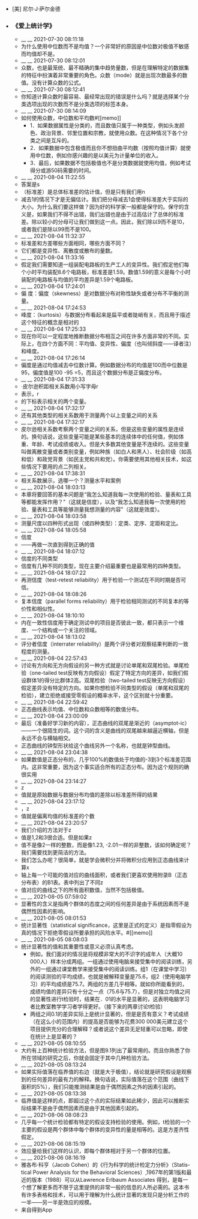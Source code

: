 - [美] 尼尔·J·萨尔金德
- ### 《爱上统计学》
    - __ __ 2021-07-30 08:11:18
    - 为什么使用中位数而不是均值？一个非常好的原因是中位数对极值不敏感而均值却不是。
    - __ __ 2021-07-30 08:12:01
    - 众数，也是最笼统、最不精确的集中趋势量数，但是在理解特定的数据集的特征中扮演着非常重要的角色。众数（mode）就是出现次数最多的数值。没有计算众数的公式。
    - __ __ 2021-07-30 08:12:41
    - 你知道计算众数时最容易、最经常出现的错误是什么吗？就是选择某个分类选项出现的次数而不是分类选项的标签本身。
    - __ __ 2021-07-30 08:14:09
    - 如何使用众数，中位数和平均数#[[memo]]
        - 1．如果数据属性是分类的，而且数值只属于一种类型，例如头发颜色、政治背景、邻里位置和宗教，就使用众数。在这种情况下各个分类之间是互斥的。
        - 2．如果数据中包含极值而且你不想扭曲平均数（按照均值计算）就使用中位数，例如你感兴趣的是以美元为计量单位的收入。
        - 3．最后，如果数据不包括极值也不是分类数据就使用均值，例如考试得分或游50码需要的时间。
    - __ __ 2021-08-04 11:22:55
    - 答案是s
    - （标准差）是总体标准差的估计值，但是只有我们用n
    - 减去1的情况下才是无偏估计。我们把分母减去1会使得标准差大于实际的大小。为什么我们要这样做？因为好的科学家一般都是保守的。保守的含义是，如果我们不得不出错，我们出错也是由于过高估计了总体的标准差。除以较小的分母可让我们做到这一点。因此，我们除以9而不是10，或者我们是除以99而不是100。
    - __ __ 2021-08-04 11:32:37
    - 标准差和方差哪些方面相同，哪些方面不同？
    - 它们都是变异性、离散度或散布的量数。
    - __ __ 2021-08-04 11:33:16
    - 假定我们需要知道一组装配电路板的生产工人的变异性。我们假定他们每个小时平均装配8.6个电路板，标准差是1.59。数值1.59的意义是每个小时装配的电路板与均值的平均差异是1.59个电路板。
    - __ __ 2021-08-04 17:24:01
    - 偏 度：偏度（skewness）是对数据分布对称性缺失或者分布不平衡的测量。
    - __ __ 2021-08-04 17:24:53
    - 峰度：（kurtosis）与数据分布看起来是扁平或者陡峭有关，而且用于描述这个特征的概念是相对的
    - __ __ 2021-08-04 17:25:33
    - 现在你可以一定程度地推断数据分布相互之间在许多方面非常的不同。实际上，在四个方面不同：平均值、变异性、偏度（也叫倾斜度——译者注）和峰度。
    - __ __ 2021-08-04 17:26:14
    - 偏度是通过均值减去中位数计算。例如数据分布的均值是100而中位数是95，偏度值是100 -95 =5，而且这个数据分布是正偏度分布。
    - __ __ 2021-08-04 17:31:33
    - ·皮尔逊积距相关系数用小写字母r
    - 表示，r
    - 的下标表示相关的两个变量。
    - __ __ 2021-08-04 17:32:17
    - 还有其他类型的相关系数用于测量两个以上变量之间的关系
    - __ __ 2021-08-04 17:32:17
    - 皮尔逊相关系数考察两个变量之间的关系，但是这些变量的属性是连续的。换句话说，这些变量可能是某些基本的连续体中的任何值，例如体重、年龄、考试成绩或收入。但是大多数其他变量是不连续的。这些变量叫做离散变量或者类别变量，例如种族（如白人和黑人）、社会阶级（如高和低）和政党背景（如民主党和共和党）。你需要使用其他相关技术，如这些情况下要用的点二列相关。
    - __ __ 2021-08-04 17:38:31
    - 相关系数展示，选哪一个？测量水平和案例
    - __ __ 2021-08-04 18:03:13
    - 本章将要回答的基本问题是“我怎么知道我每一次使用的检验、量表和工具等都能发挥作用？”（这就是信度），以及“我怎么知道我每一次使用的检验、量表和工具等能够测量我想测量的内容”（这就是效度）。
    - __ __ 2021-08-04 18:03:58
    - 测量尺度以四种形式出现（或四种类型）：定类、定序、定距和定比。
    - __ __ 2021-08-04 18:05:58
    - 信度
    - ——再做一次直到得到正确的值
    - __ __ 2021-08-04 18:07:12
    - 信度的不同类型
    - 信度有几种不同的类型，现在主要介绍最重要也是最常用的四种类型。
    - __ __ 2021-08-04 18:07:22
    - 再测信度（test-retest reliability）用于检验一个测试在不同时期是否可信。
    - __ __ 2021-08-04 18:08:26
    - 复本信度（parallel forms reliability）用于检验相同测试的不同复本的等价性和相似性。
    - __ __ 2021-08-04 18:10:10
    - 内在一致性信度用于确定测试中的项目是否彼此一致，都只表示一个维度、一个结构或一个关注的领域。
    - __ __ 2021-08-04 18:13:02
    - 评分者信度（interrater reliability）是两个评分者对观察结果判断的一致程度的测量。
    - __ __ 2021-08-04 22:57:43
    - 讨论有方向和无方向假设的另一种方式就是讨论单尾和双尾检验。单尾检验（one-tailed test反映有方向假设）假定了特定方向的差异，如我们假设群体1的得分比群体2高。双尾检验（two-tailed test反映无方向假设）假定差异没有特定的方向。如果你想检验不同类型的假设（单尾和双尾的检验），建立拒绝或接受零假设的概率水平，这个区别就十分重要。
    - __ __ 2021-08-04 22:59:42
    - 正态曲线表示均值、中位数和众数相等的数值分布。
    - __ __ 2021-08-04 23:00:09
    - 最后（准备好学习新的内容），正态曲线的双尾是渐近的（asymptot-ic）——一个很陌生的词。这个词的含义是曲线的双尾越来越逼近横轴，但是永远不会与横轴相交。
    - 正态曲线的钟型形状给这个曲线另外一个名称，也就是钟型曲线。
    - __ __ 2021-08-04 23:04:38
    - 如果数值是正态分布的，几乎100%的数值处于均值的-3到3个标准差范围内。这非常重要，因为这个事实适合所有的正态分布。因为这个规则的确很实用
    - __ __ 2021-08-04 23:14:27
    - z
    - 值就是原始数据与数据分布均值的差除以标准差所得的结果
    - __ __ 2021-08-04 23:17:12
    - ，z
    - 值就是偏离均值的标准差的个数
    - __ __ 2021-08-04 23:20:57
    - 我们介绍的方法对于z
    - 值是1,2和3很合适。但是如果z
    - 值不是像2一样的整数，而是像1.23, -2.01一样的非整数，该如何确定呢？我们需要找到更简洁的方法。
    - 我们怎么办呢？很简单，就是学会微积分并将微积分应用到正态曲线来计算x
    - 轴上每一个可能的值对应的曲线面积，或者我们更喜欢使用附录B（正态分布表）的B1表。表中列出了不同z
    - 值对应的曲线之下的所有面积数值，当然不包括极值。
    - __ __ 2021-08-05 07:59:02
    - 显著性的含义是指两个群体的态度之间的任何差异是由于系统因素而不是偶然性因素的影响。
    - __ __ 2021-08-05 08:01:53
    - 统计显著性（statistical significance，这里是正式的定义）是指零假设为真的情况下拒绝零假设所要承担的风险水平。#[[memo]]
    - __ __ 2021-08-05 08:08:03
    - 统计显著性的值和其重要性或意义必须认真考虑。
        - 例如，我们面对的情况是将规模非常大的不识字的成年人（大概10 000人）样本分成两组。一组通过使用电脑来接受集中的阅读训练，另外的一组通过课堂教学来接受集中的阅读训练。组1（在课堂中学习）的阅读测验的平均成绩，也就是被解释变量是75.6，组2（使用电脑学习）的平均成绩是75.7。两组的方差几乎相等。就如你所能看到的，成绩均值的差异只有十分之一点（75.6与75.7），但是对独立均值之间的显著性进行t检验时，结果在．01的水平是显著的，这表明电脑学习者比教室教学学习者学得更好。（接下来的两章讨论t检验）
        - 两组之间0.1的差异实际上是统计显著的，但是是否有意义？考试成绩（在这么小的范围内）的提高是否能够为花费300 000美元建立这个项目提供充分的合理解释？或者说这个差异无足轻重可以忽略，即使在统计上是显著的？
    - __ __ 2021-08-05 08:10:55
    - 大约有上百种统计检验方法，但是图9.1列出了最常用的。而且你熟悉了你所在领域的研究之后，你就会固定于其中几种检验方法。
    - __ __ 2021-08-05 08:13:24
    - 如果实际值落在临界值的右边（就是大于极值），结论就是研究假设是观察到的任何差异的最有力的解释。换句话说，实际值落在这个范围（曲线下面积的5%），我们只能推测结果是由于偶然因素之外的因素引起的。
    - __ __ 2021-08-05 08:13:38
    - 临界值是这样的点，即超过这个点的实际结果如此稀少，因此可以推断实际结果不是由于偶然因素而是由于其他因素引起的。
    - __ __ 2021-08-06 08:08:23
    - 几乎每一个统计检验都有特定的假设支持检验的使用。例如，t检验的一个主要的假设是两个群体中每个群体的变异性的量是相等的。这是方差齐性假定。
    - __ __ 2021-08-06 08:15:19
    - 效应量给我们这样的认识，即每个群体相对于另一个群体的位置。
    - __ __ 2021-08-06 08:16:19
    - 雅各布·科亨（Jacob Cohen）的《行为科学的统计检定力分析》（Statis-tical Power Analysis for the Behavioral Sciences）,1967年的第1版和最近的版本（1988）可以从Lawrence Erlbaum Associates 得到，是每一个想了解更多而不限于这里提供的非常一般的信息的人所必需的。这本书有许多表格和技术，可以用于理解为什么统计显著的发现只是分析工作的一半——另一半是效应的规模。
    - 来自得到App
